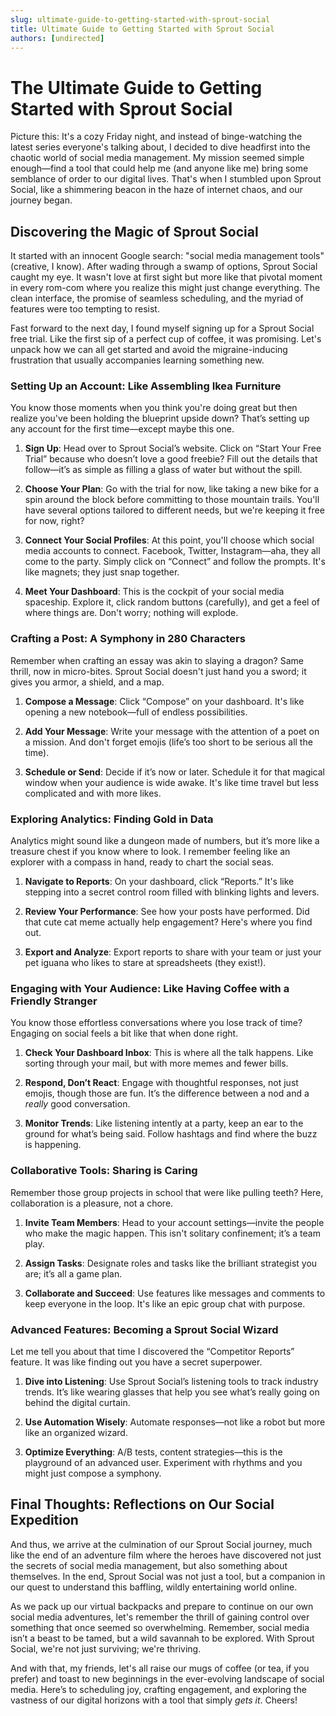 ```yaml
---
slug: ultimate-guide-to-getting-started-with-sprout-social
title: Ultimate Guide to Getting Started with Sprout Social
authors: [undirected]
---
```



# The Ultimate Guide to Getting Started with Sprout Social

Picture this: It's a cozy Friday night, and instead of binge-watching the latest series everyone's talking about, I decided to dive headfirst into the chaotic world of social media management. My mission seemed simple enough—find a tool that could help me (and anyone like me) bring some semblance of order to our digital lives. That's when I stumbled upon Sprout Social, like a shimmering beacon in the haze of internet chaos, and our journey began.

## Discovering the Magic of Sprout Social

It started with an innocent Google search: "social media management tools" (creative, I know). After wading through a swamp of options, Sprout Social caught my eye. It wasn't love at first sight but more like that pivotal moment in every rom-com where you realize this might just change everything. The clean interface, the promise of seamless scheduling, and the myriad of features were too tempting to resist.

Fast forward to the next day, I found myself signing up for a Sprout Social free trial. Like the first sip of a perfect cup of coffee, it was promising. Let's unpack how we can all get started and avoid the migraine-inducing frustration that usually accompanies learning something new.

### Setting Up an Account: Like Assembling Ikea Furniture

You know those moments when you think you're doing great but then realize you've been holding the blueprint upside down? That’s setting up any account for the first time—except maybe this one. 

1. **Sign Up**: Head over to Sprout Social’s website. Click on “Start Your Free Trial” because who doesn’t love a good freebie? Fill out the details that follow—it’s as simple as filling a glass of water but without the spill.
   
2. **Choose Your Plan**: Go with the trial for now, like taking a new bike for a spin around the block before committing to those mountain trails. You'll have several options tailored to different needs, but we're keeping it free for now, right?

3. **Connect Your Social Profiles**: At this point, you'll choose which social media accounts to connect. Facebook, Twitter, Instagram—aha, they all come to the party. Simply click on “Connect” and follow the prompts. It's like magnets; they just snap together.

4. **Meet Your Dashboard**: This is the cockpit of your social media spaceship. Explore it, click random buttons (carefully), and get a feel of where things are. Don't worry; nothing will explode.

### Crafting a Post: A Symphony in 280 Characters

Remember when crafting an essay was akin to slaying a dragon? Same thrill, now in micro-bites. Sprout Social doesn't just hand you a sword; it gives you armor, a shield, and a map.

1. **Compose a Message**: Click “Compose” on your dashboard. It's like opening a new notebook—full of endless possibilities. 

2. **Add Your Message**: Write your message with the attention of a poet on a mission. And don't forget emojis (life’s too short to be serious all the time).

3. **Schedule or Send**: Decide if it’s now or later. Schedule it for that magical window when your audience is wide awake. It's like time travel but less complicated and with more likes.

### Exploring Analytics: Finding Gold in Data

Analytics might sound like a dungeon made of numbers, but it’s more like a treasure chest if you know where to look. I remember feeling like an explorer with a compass in hand, ready to chart the social seas.

1. **Navigate to Reports**: On your dashboard, click “Reports.” It's like stepping into a secret control room filled with blinking lights and levers.

2. **Review Your Performance**: See how your posts have performed. Did that cute cat meme actually help engagement? Here's where you find out.

3. **Export and Analyze**: Export reports to share with your team or just your pet iguana who likes to stare at spreadsheets (they exist!).

### Engaging with Your Audience: Like Having Coffee with a Friendly Stranger

You know those effortless conversations where you lose track of time? Engaging on social feels a bit like that when done right.

1. **Check Your Dashboard Inbox**: This is where all the talk happens. Like sorting through your mail, but with more memes and fewer bills.

2. **Respond, Don’t React**: Engage with thoughtful responses, not just emojis, though those are fun. It’s the difference between a nod and a *really* good conversation.

3. **Monitor Trends**: Like listening intently at a party, keep an ear to the ground for what’s being said. Follow hashtags and find where the buzz is happening.

### Collaborative Tools: Sharing is Caring

Remember those group projects in school that were like pulling teeth? Here, collaboration is a pleasure, not a chore.

1. **Invite Team Members**: Head to your account settings—invite the people who make the magic happen. This isn't solitary confinement; it’s a team play.

2. **Assign Tasks**: Designate roles and tasks like the brilliant strategist you are; it’s all a game plan.

3. **Collaborate and Succeed**: Use features like messages and comments to keep everyone in the loop. It's like an epic group chat with purpose.

### Advanced Features: Becoming a Sprout Social Wizard

Let me tell you about that time I discovered the “Competitor Reports” feature. It was like finding out you have a secret superpower. 

1. **Dive into Listening**: Use Sprout Social’s listening tools to track industry trends. It’s like wearing glasses that help you see what’s really going on behind the digital curtain.

2. **Use Automation Wisely**: Automate responses—not like a robot but more like an organized wizard.

3. **Optimize Everything**: A/B tests, content strategies—this is the playground of an advanced user. Experiment with rhythms and you might just compose a symphony.

## Final Thoughts: Reflections on Our Social Expedition

And thus, we arrive at the culmination of our Sprout Social journey, much like the end of an adventure film where the heroes have discovered not just the secrets of social media management, but also something about themselves. In the end, Sprout Social was not just a tool, but a companion in our quest to understand this baffling, wildly entertaining world online. 

As we pack up our virtual backpacks and prepare to continue on our own social media adventures, let's remember the thrill of gaining control over something that once seemed so overwhelming. Remember, social media isn’t a beast to be tamed, but a wild savannah to be explored. With Sprout Social, we're not just surviving; we're thriving.

And with that, my friends, let's all raise our mugs of coffee (or tea, if you prefer) and toast to new beginnings in the ever-evolving landscape of social media. Here’s to scheduling joy, crafting engagement, and exploring the vastness of our digital horizons with a tool that simply *gets it*. Cheers!